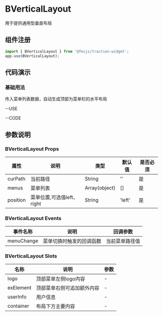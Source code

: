 # BVerticalLayout
用于提供通用型垂直布局

## 组件注册

```js
import { BVerticalLayout } from '@fesjs/traction-widget';
app.use(BVerticalLayout);
```
## 代码演示
### 基础用法
传入菜单列表数据，自动生成顶部为菜单栏的水平布局

--USE

--CODE

## 参数说明
### BVerticalLayout Props
| 属性  | 说明                   | 类型                                    |  默认值                                 |是否必须|
| ----- | ----------------------------- | ---------------------------------------- |------------------ |----- |
| curPath | 当前路径 | String|''| 是
| menus | 菜单列表 | Array(object)|[]| 是
| position | 菜单位置,可选值left、right | String|'left'| 是
### BVerticalLayout Events
| 事件名称          | 说明                                                                                                                                            | 回调参数                                |
| ------------- | ----------------------------------------------------------------------------------------------------------------------------------------------- | ------------------------------------ |
| menuChange | 菜单切换时触发的回调函数                                                                                                                                          | 当前菜单路径值
### BVerticalLayout Slots
| 名称          | 说明                                                                                                                                            | 参数                                |
| ------------- | ----------------------------------------------------------------------------------------------------------------------------------------------- | ------------------------------------ |
| logo | 顶部菜单左侧logo内容                                                                                                                                          | -                        |
| exElement | 顶部菜单右侧可追加额外内容                                                                                                   | -                        |
| userInfo | 用户信息                                                                                                   | -                        |
| container | 布局下方主要内容                                                                                                   | -                        |